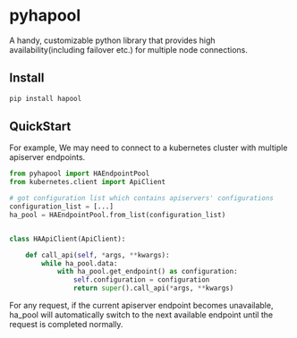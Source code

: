 # pyhapool

A handy, customizable python library that provides high availability(including failover etc.) for multiple node connections.

## Install

```bash
pip install hapool
```

## QuickStart

For example, We may need to connect to a kubernetes cluster with multiple apiserver endpoints.

```python
from pyhapool import HAEndpointPool
from kubernetes.client import ApiClient

# got configuration list which contains apiservers' configurations
configuration_list = [...]
ha_pool = HAEndpointPool.from_list(configuration_list)


class HAApiClient(ApiClient):

    def call_api(self, *args, **kwargs):
        while ha_pool.data:
            with ha_pool.get_endpoint() as configuration:
                self.configuration = configuration
                return super().call_api(*args, **kwargs)
```

For any request, if the current apiserver endpoint becomes unavailable, ha_pool will automatically switch to the next available endpoint until the request is completed normally.

